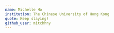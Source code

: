 ```yaml
---
name: Michelle Ho
institution: The Chinese University of Hong Kong
quote: Keep slaying!
github_user: mitchhny
---
```

